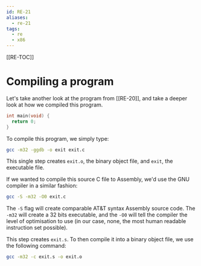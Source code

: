 ```yaml
---
id: RE-21
aliases:
  - re-21
tags:
  - re
  - x86
---
```


[[RE-TOC]]

# Compiling a program

Let's take another look at the program from [[RE-20]], and take a deeper look at how we compiled this program.

```c
int main(void) {
  return 0;
}
```

To compile this program, we simply type:

```bash
gcc -m32 -ggdb -o exit exit.c
```

This single step creates `exit.o`, the binary object file, and `exit`, the executable file.

If we wanted to compile this source C file to Assembly, we'd use the GNU compiler in a similar fashion:

```bash
gcc -S -m32 -O0 exit.c
```

The `-S` flag will create comparable AT&T syntax Assembly source code. The `-m32` will create a 32 bits executable, and the `-O0` will tell the compiler the level of optimisation to use (in our case, none, the most human readable instruction set possible).

This step creates `exit.s`. To then compile it into a binary object file, we use the following command:

```bash
gcc -m32 -c exit.s -o exit.o

```
